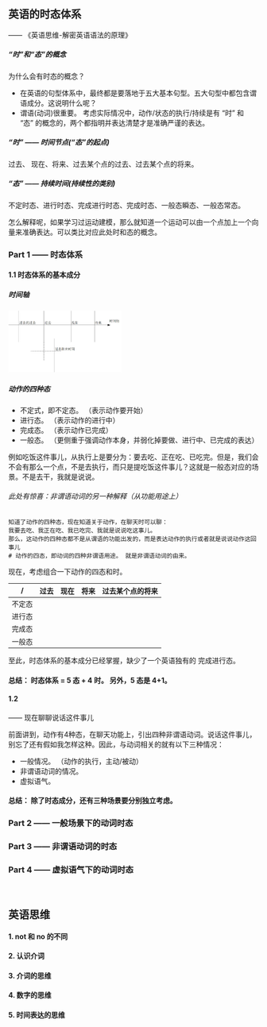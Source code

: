 ## 英语的时态体系
—— 《英语思维-解密英语语法的原理》

##### “时”和“态”的概念
为什么会有时态的概念？
* 在英语的句型体系中，最终都是要落地于五大基本句型。五大句型中都包含谓语成分。这说明什么呢？
* 谓语(动词)很重要。 考虑实际情况中，动作/状态的执行/持续是有 “时” 和 “态” 的概念的，两个都指明并表达清楚才是准确严谨的表达。

##### “时” —— 时间节点(“态”的起点)
过去、 现在、将来、过去某个点的过去、过去某个点的将来。

##### “态” —— 持续时间(持续性的类别)
不定时态、进行时态、完成进行时态、完成时态、一般态瞬态、一般态常态。

怎么解释呢，如果学习过运动建模，那么就知道一个运动可以由一个点加上一个向量来准确表达。可以类比对应此处时和态的概念。

### Part 1 —— 时态体系

#### 1.1 时态体系的基本成分

##### 时间轴
<img src="../pics/timeline.jpg" width="45%">

##### 动作的四种态
* 不定式，即不定态。 （表示动作要开始）
* 进行态。 （表示动作的进行中）
* 完成态。 （表示动作已完成）
* 一般态。 （更侧重于强调动作本身，并弱化掉要做、进行中、已完成的表达）

例如吃饭这件事儿，从执行上是要分为：要去吃、正在吃、已吃完。但是，我们会不会有那么一个点，不是去执行，而只是提吃饭这件事儿？这就是一般态对应的场景。不是去干，我就是说说。

###### 此处有惊喜：非谓语动词的另一种解释（从功能用途上）
```
知道了动作的四种态，现在知道关于动作，在聊天时可以聊：
我要去吃、我正在吃、我已吃完、我就是说说吃这事儿。
那么，这动作的四种态都不是从谓语的功能出发的，而是表达动作的执行或者就是说说动作这回事儿
# 动作的四态，即动词的四种非谓语用途。 就是非谓语动词的由来。
```

现在，考虑组合一下动作的四态和时。

|   /   | 过去 | 现在  | 将来  | 过去某个点的将来 |
| ----  | ---- | ---- | ---- | ---- |
| 不定态 |      |      |      |      |
| 进行态 |      |      |      |      |
| 完成态 |      |      |      |      |
| 一般态 |      |      |      |      |

至此，时态体系的基本成分已经掌握，缺少了一个英语独有的 完成进行态。

#### 总结： 时态体系 = 5 态 + 4 时。 另外，5 态是 4+1。

#### 1.2 
—— 现在聊聊说话这件事儿

前面讲到，动作有4种态，在聊天功能上，引出四种非谓语动词。说话这件事儿，别忘了还有假如我怎样这种。因此，与动词相关的就有以下三种情况：
* 一般情况。 （动作的执行，主动/被动）
* 非谓语动词的情况。
* 虚拟语气。

#### 总结： 除了时态成分，还有三种场景要分别独立考虑。

### Part 2 —— 一般场景下的动词时态

### Part 3 —— 非谓语动词的时态

### Part 4 —— 虚拟语气下的动词时态

<br>

## 英语思维

#### 1. not 和 no 的不同

#### 2. 认识介词

#### 3. 介词的思维

#### 4. 数字的思维

#### 5. 时间表达的思维
